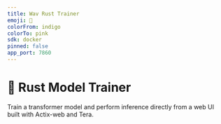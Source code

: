 ```yaml
---
title: Wav Rust Trainer
emoji: 🦀
colorFrom: indigo
colorTo: pink
sdk: docker
pinned: false
app_port: 7860
---
```


# 🦀 Rust Model Trainer

Train a transformer model and perform inference directly from a web UI built with Actix-web and Tera.
